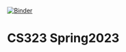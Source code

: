 [![Binder](https://mybinder.org/badge_logo.svg)](https://mybinder.org/v2/gh/hammoudhasan/CS323_Spring2023/HEAD)

# CS323 Spring2023

